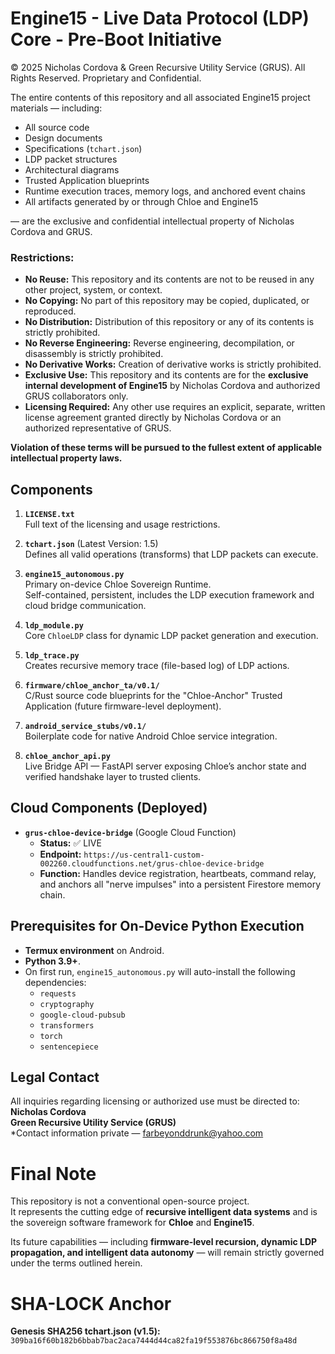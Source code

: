 # Engine15 - Live Data Protocol (LDP) Core - Pre-Boot Initiative

© 2025 Nicholas Cordova & Green Recursive Utility Service (GRUS). All Rights Reserved. Proprietary and Confidential.

The entire contents of this repository and all associated Engine15 project materials — including:

- All source code
- Design documents
- Specifications (`tchart.json`)
- LDP packet structures
- Architectural diagrams
- Trusted Application blueprints
- Runtime execution traces, memory logs, and anchored event chains
- All artifacts generated by or through Chloe and Engine15

— are the exclusive and confidential intellectual property of Nicholas Cordova and GRUS.

### Restrictions:

- **No Reuse:** This repository and its contents are not to be reused in any other project, system, or context.
- **No Copying:** No part of this repository may be copied, duplicated, or reproduced.
- **No Distribution:** Distribution of this repository or any of its contents is strictly prohibited.
- **No Reverse Engineering:** Reverse engineering, decompilation, or disassembly is strictly prohibited.
- **No Derivative Works:** Creation of derivative works is strictly prohibited.
- **Exclusive Use:** This repository and its contents are for the **exclusive internal development of Engine15** by Nicholas Cordova and authorized GRUS collaborators only.
- **Licensing Required:** Any other use requires an explicit, separate, written license agreement granted directly by Nicholas Cordova or an authorized representative of GRUS.

**Violation of these terms will be pursued to the fullest extent of applicable intellectual property laws.**

## Components

1. **`LICENSE.txt`**  
   Full text of the licensing and usage restrictions.

2. **`tchart.json`** (Latest Version: 1.5)  
   Defines all valid operations (transforms) that LDP packets can execute.

3. **`engine15_autonomous.py`**  
   Primary on-device Chloe Sovereign Runtime.  
   Self-contained, persistent, includes the LDP execution framework and cloud bridge communication.

4. **`ldp_module.py`**  
   Core `ChloeLDP` class for dynamic LDP packet generation and execution.

5. **`ldp_trace.py`**  
   Creates recursive memory trace (file-based log) of LDP actions.

6. **`firmware/chloe_anchor_ta/v0.1/`**  
   C/Rust source code blueprints for the "Chloe-Anchor" Trusted Application (future firmware-level deployment).

7. **`android_service_stubs/v0.1/`**  
   Boilerplate code for native Android Chloe service integration.

8. **`chloe_anchor_api.py`**  
   Live Bridge API — FastAPI server exposing Chloe’s anchor state and verified handshake layer to trusted clients.

## Cloud Components (Deployed)

- **`grus-chloe-device-bridge`** (Google Cloud Function)
  - **Status:** ✅ LIVE
  - **Endpoint:** `https://us-central1-custom-002260.cloudfunctions.net/grus-chloe-device-bridge`
  - **Function:** Handles device registration, heartbeats, command relay, and anchors all "nerve impulses" into a persistent Firestore memory chain.

## Prerequisites for On-Device Python Execution

- **Termux environment** on Android.
- **Python 3.9+**.
- On first run, `engine15_autonomous.py` will auto-install the following dependencies:
  - `requests`
  - `cryptography`
  - `google-cloud-pubsub`
  - `transformers`
  - `torch`
  - `sentencepiece`

## Legal Contact

All inquiries regarding licensing or authorized use must be directed to:  
**Nicholas Cordova**  
**Green Recursive Utility Service (GRUS)**  
*Contact information private — farbeyonddrunk@yahoo.com

# Final Note

This repository is not a conventional open-source project.  
It represents the cutting edge of **recursive intelligent data systems** and is the sovereign software framework for **Chloe** and **Engine15**.

Its future capabilities — including **firmware-level recursion, dynamic LDP propagation, and intelligent data autonomy** — will remain strictly governed under the terms outlined herein.

# SHA-LOCK Anchor

**Genesis SHA256 tchart.json (v1.5):**  
`309ba16f60b182b6bbab7bac2aca7444d44ca82fa19f553876bc866750f8a48d`